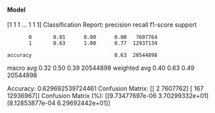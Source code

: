 #### Model
[1 1 1 ... 1 1 1]
Classification Report:
              precision    recall  f1-score   support

           0       0.01      0.00      0.00   7607764
           1       0.63      1.00      0.77  12937134

    accuracy                           0.63  20544898
   macro avg       0.32      0.50      0.39  20544898
weighted avg       0.40      0.63      0.49  20544898

Accuracy: 0.629692539724461
Confusion Matrix:
[[       2  7607762]
 [     167 12936967]]
Confusion Matrix (%):
[[9.73477697e-06 3.70299332e+01]
 [8.12853877e-04 6.29692442e+01]]
